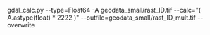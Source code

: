 gdal_calc.py --type=Float64 -A geodata_small/rast_ID.tif --calc="( A.astype(float) * 2222 )"    --outfile=geodata_small/rast_ID_mult.tif --overwrite 